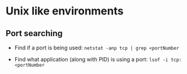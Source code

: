 # Unix like environments

## Port searching

- Find if a port is being used: `netstat -anp tcp | grep <portNumber`

- Find what application (along with PID) is using a port: `lsof -i tcp:<portNumber`

